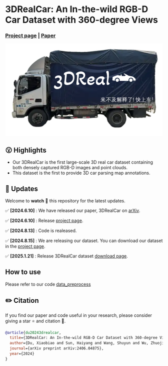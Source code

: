 # 3DRealCar: An In-the-wild RGB-D Car Dataset with 360-degree Views
### [Project page](https://xiaobiaodu.github.io/3drealcar/) | [Paper](https://arxiv.org/html/2406.04875v1)

<img src="assets/teaser.png"/>




## 😮 Highlights
- Our 3DRealCar is the first large-scale 3D real car dataset containing both densely captured RGB-D images and point clouds.
-  This dataset is the first to provide 3D car parsing map annotations.


## 🚩 **Updates**

Welcome to **watch** 👀 this repository for the latest updates.


✅ **[2024.6.10]** : We have released our paper, 3DRealCar on [arXiv](https://arxiv.org/html/2406.04875v1).

✅ **[2024.6.10]** : Release [project page](https://xiaobiaodu.github.io/3drealcar/).

✅ **[2024.8.13]** : Code is realeased. 

✅ **[2024.8.15]** : We are releasing our dataset. You can download our dataset in the [project page](https://xiaobiaodu.github.io/3drealcar/). 

✅ **[2025.1.21]** : Release 3DRealCar dataset [download page](https://xiaobiaodu.github.io/3drealcar/download.html). 



## How to use

Please refer to our code [data_preprocess](data_preprocess)




## ✏️ Citation
If you find our paper and code useful in your research, please consider giving a star :star: and citation :pencil:.

```BibTeX
@article{du20243drealcar,
  title={3DRealCar: An In-the-wild RGB-D Car Dataset with 360-degree Views},
  author={Du, Xiaobiao and Sun, Haiyang and Wang, Shuyun and Wu, Zhuojie and Sheng, Hongwei and Ying, Jiaying and Lu, Ming and Zhu, Tianqing and Zhan, Kun and Yu, Xin},
  journal={arXiv preprint arXiv:2406.04875},
  year={2024}
}
```








[//]: # (## ✏️ Citation)

[//]: # (If you find our paper and code useful in your research, please consider giving a star :star: and citation :pencil:.)

[//]: # ()
[//]: # (```BibTeX)

[//]: # ()
[//]: # ()
[//]: # ()
[//]: # (```)

[//]: # (<!---->)
